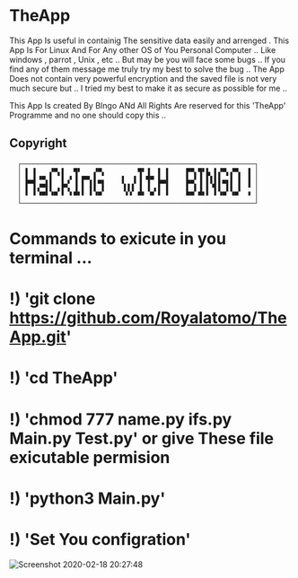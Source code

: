 # TheApp
This App Is useful in containig The sensitive data easily and arrenged . 
This App Is For Linux And For Any other OS of You Personal Computer .. Like windows , parrot , Unix , etc ..
But may be you will face some bugs .. If you find any of them message me truly try my best to solve the bug .. 
The App Does not contain very powerful encryption and  the saved file is not very much secure but .. I tried my best to make it as secure as possible for me ..

This App Is created By BIngo ANd All Rights Are reserved for this 'TheApp' Programme and no one should copy this ..
## Copyright ##

      ┌──────────────────────────────────────────────────────────┐
      │ ▌ ▌   ▞▀▖▌  ▜▘   ▞▀▖        ▜▘▐  ▌ ▌    ▛▀▖▜▘▙ ▌▞▀▖▞▀▖ ▐ │
      │ ▙▄▌▝▀▖▌  ▌▗▘▐ ▛▀▖▌▄▖    ▌  ▌▐ ▜▀ ▙▄▌    ▙▄▘▐ ▌▌▌▌▄▖▌ ▌ ▐ │
      │ ▌ ▌▞▀▌▌ ▖▛▚ ▐ ▌ ▌▌ ▌    ▐▐▐ ▐ ▐ ▖▌ ▌    ▌ ▌▐ ▌▝▌▌ ▌▌ ▌ ▝ │
      │ ▘ ▘▝▀▘▝▀ ▘ ▘▀▘▘ ▘▝▀      ▘▘ ▀▘ ▀ ▘ ▘    ▀▀ ▀▘▘ ▘▝▀ ▝▀  ▝ │
      └──────────────────────────────────────────────────────────┘
# Commands to exicute in you terminal ...
# !) 'git clone https://github.com/Royalatomo/TheApp.git'
# !) 'cd TheApp'
# !) 'chmod 777 name.py ifs.py Main.py Test.py'  or give These file exicutable permision 
# !) 'python3 Main.py'
# !) 'Set You configration'

![Screenshot 2020-02-18 20:27:48](https://user-images.githubusercontent.com/54973413/74834540-9b9f7e00-52e9-11ea-8880-d422a15b1a02.png)



